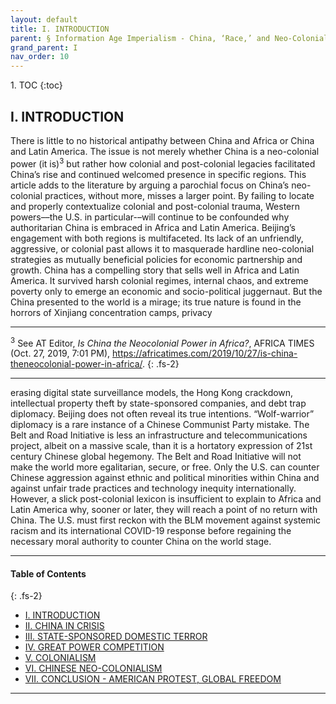```yaml
---
layout: default
title: I. INTRODUCTION
parent: § Information Age Imperialism - China, ‘Race,’ and Neo-Colonialism in Africa and Latin America
grand_parent: I 
nav_order: 10 
---
```

<style>
.dont-break-out {
  /* These are technically the same, but use both */
  overflow-wrap: break-word;
  word-wrap: break-word;

  -ms-word-break: break-all;
  /* This is the dangerous one in WebKit, as it breaks things wherever */
  word-break: break-all;
  /* Instead use this non-standard one: */
  word-break: break-word;
}

.youtube-container {
    position: relative;
    width: 100%;
    height: 0;
    padding-bottom: 56.25%;
}
.youtube-video {
    position: absolute;
    top: 0;
    left: 0;
    width: 100%;
    height: 100%;
}

</style>

<div class="dont-break-out" markdown="1">
1. TOC
{:toc}

## I. INTRODUCTION

There is little to no historical antipathy between China and Africa or China and Latin America. The issue is not merely whether China is a neo-colonial power (it is)<sup>3</sup> but rather how colonial and post-colonial legacies facilitated China’s rise and continued welcomed presence in specific regions. This article adds to the literature by arguing a parochial focus on China’s neo-colonial practices, without more, misses a larger point. By failing to locate and properly contextualize colonial and post-colonial trauma, Western powers––the U.S. in particular-–will continue to be confounded why authoritarian China is embraced in Africa and Latin America. Beijing’s engagement with both regions is multifaceted. Its lack of an unfriendly, aggressive, or colonial past allows it to masquerade hardline neo-colonial strategies as mutually beneficial policies for economic partnership and growth. China has a compelling story that sells well in Africa and Latin America. It survived harsh colonial regimes, internal chaos, and extreme poverty only to emerge an economic and socio-political juggernaut. But the China presented to the world is a mirage; its true nature is found in the horrors of Xinjiang concentration camps, privacy

***
<sup>3</sup> See AT Editor, *Is China the Neocolonial Power in Africa?*, AFRICA TIMES (Oct. 27, 2019, 7:01 PM), https://africatimes.com/2019/10/27/is-china-theneocolonial-power-in-africa/.
{: .fs-2}
***

erasing digital state surveillance models, the Hong Kong crackdown, intellectual property theft by state-sponsored companies, and debt trap diplomacy. Beijing does not often reveal its true intentions. “Wolf-warrior” diplomacy is a rare instance of a Chinese Communist Party mistake. The Belt and Road Initiative is less an infrastructure and telecommunications project, albeit on a massive scale, than it is a hortatory expression of 21st century Chinese global hegemony. The Belt and Road Initiative will not make the world more egalitarian, secure, or free. Only the U.S. can counter Chinese aggression against ethnic and political minorities within China and against unfair trade practices and technology inequity internationally. However, a slick post-colonial lexicon is insufficient to explain to Africa and Latin America why, sooner or later, they will reach a point of no return with China. The U.S. must first reckon with the BLM movement against systemic racism and its international COVID-19 response before regaining the necessary moral authority to counter China on the world stage.

***

#### Table of Contents
{: .fs-2}

<ul><li> <a href="/docs/I/information-age-imperialism-china-race-and-neo-colonialism-in-africa-and-latin-america-1/">I. INTRODUCTION</a></li><li> <a href="/docs/I/information-age-imperialism-china-race-and-neo-colonialism-in-africa-and-latin-america-2/">II. CHINA IN CRISIS</a></li><li> <a href="/docs/I/information-age-imperialism-china-race-and-neo-colonialism-in-africa-and-latin-america-3/">III. STATE-SPONSORED DOMESTIC TERROR</a></li><li> <a href="/docs/I/information-age-imperialism-china-race-and-neo-colonialism-in-africa-and-latin-america-4/">IV. GREAT POWER COMPETITION</a></li><li> <a href="/docs/I/information-age-imperialism-china-race-and-neo-colonialism-in-africa-and-latin-america-5/">V. COLONIALISM</a></li><li> <a href="/docs/I/information-age-imperialism-china-race-and-neo-colonialism-in-africa-and-latin-america-6/">VI. CHINESE NEO-COLONIALISM</a></li><li> <a href="/docs/I/information-age-imperialism-china-race-and-neo-colonialism-in-africa-and-latin-america-7/">VII. CONCLUSION - AMERICAN PROTEST, GLOBAL FREEDOM</a></li></ul>

***

</div>
